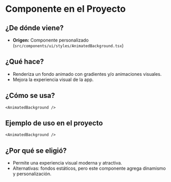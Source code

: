# Componente <AnimatedBackground> en el Proyecto

## ¿De dónde viene?
- **Origen:** Componente personalizado (`src/components/ui/styles/AnimatedBackground.tsx`)

## ¿Qué hace?
- Renderiza un fondo animado con gradientes y/o animaciones visuales.
- Mejora la experiencia visual de la app.

## ¿Cómo se usa?
```tsx
<AnimatedBackground />
```

## Ejemplo de uso en el proyecto
```tsx
<AnimatedBackground />
```

## ¿Por qué se eligió?
- Permite una experiencia visual moderna y atractiva.
- Alternativas: fondos estáticos, pero este componente agrega dinamismo y personalización. 